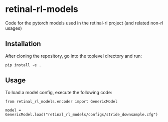 # retinal-rl-models
Code for the pytorch models used in the retinal-rl project (and related non-rl usages)

## Installation

After cloning the repository, go into the toplevel directory and run:
```
pip install -e .
```

## Usage

To load a model config, execute the following code:
```
from retinal_rl_models.encoder import GenericModel

model = GenericModel.load("retinal_rl_models/configs/stride_downsample.cfg")
```
